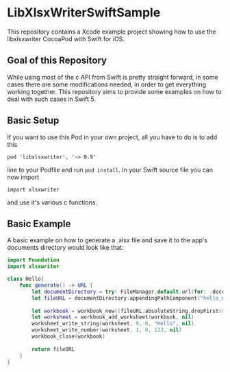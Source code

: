 # LibXlsxWriterSwiftSample
This repository contains a Xcode example project showing how to use the libxlsxwriter CocoaPod with Swift for iOS.

## Goal of this Repository
While using most of the c API from Swift is pretty straight forward, in some cases there are some modifications needed, in order to get everything working together.
This repository aims to provide some examples on how to deal with such cases in Swift 5.

## Basic Setup
If you want to use this Pod in your own project, all you have to do is to add this
```
pod 'libxlsxwriter', '~> 0.9'
```
line to your Podfile and run `pod install`. In your Swift source file you can now import
```
import xlsxwriter
```
and use it's various c functions.

## Basic Example
A basic example on how to generate a .xlsx file and save it to the app's documents directory would look like that:
```swift
import Foundation
import xlsxwriter

class Hello{
    func generate() -> URL {
        let documentDirectory = try! FileManager.default.url(for: .documentDirectory, in: .userDomainMask, appropriateFor:nil, create:false)
        let fileURL = documentDirectory.appendingPathComponent("hello_world.xlsx")
        
        let workbook = workbook_new((fileURL.absoluteString.dropFirst(6) as NSString).fileSystemRepresentation)
        let worksheet = workbook_add_worksheet(workbook, nil)
        worksheet_write_string(worksheet, 0, 0, "Hello", nil)
        worksheet_write_number(worksheet, 1, 0, 123, nil)
        workbook_close(workbook)
        
        return fileURL
    }
}
